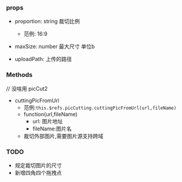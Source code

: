 ### props

- proportion: string 裁切比例
    - 范例: 16:9

- maxSize: number 最大尺寸 单位b

- uploadPath: 上传的路径

### Methods
// 没啥用 picCut2
- cuttingPicFromUrl
    - 范例:`this.$refs.picCutting.cuttingPicFromUrl(url,fileName)`
    - function(url,fileName)
        - url: 图片地址
        - fileName:图片名
    - 裁切外部图片,需要图片源支持跨域


### TODO
- 规定裁切图片的尺寸
- 新增四角四个拖拽点